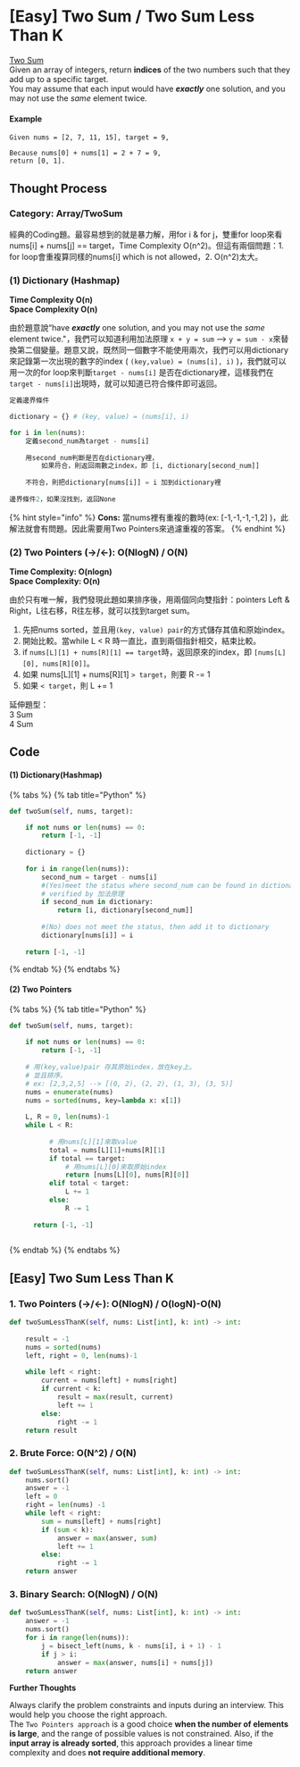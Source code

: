 # \[Easy\] Two Sum / Two Sum Less Than K

[Two Sum](https://leetcode.com/problems/two-sum/)  
Given an array of integers, return **indices** of the two numbers such that they add up to a specific target.  
You may assume that each input would have _**exactly**_ one solution, and you may not use the _same_ element twice.

#### Example

```text
Given nums = [2, 7, 11, 15], target = 9,

Because nums[0] + nums[1] = 2 + 7 = 9,
return [0, 1].
```

## Thought Process

### Category: Array/TwoSum

經典的Coding題。最容易想到的就是暴力解，用for i & for j，雙重for loop來看 nums\[i\] + nums\[j\] == target，Time Complexity O\(n^2\)。但這有兩個問題：1. for loop會重複算同樣的nums\[i\] which is not allowed，2. O\(n^2\)太大。  


### \(1\) Dictionary \(Hashmap\)

**Time Complexity O\(n\)  
Space Complexity O\(n\)**  
  
由於題意說“have _**exactly**_ one solution, and you may not use the _same_ element twice."，我們可以知道利用加法原理 `x + y = sum` --&gt; `y = sum - x`來替換第二個變量。題意又說，既然同一個數字不能使用兩次，我們可以用dictionary來記錄第一次出現的數字的index \( `(key,value) = (nums[i], i)` \)，我們就可以用一次的for loop來判斷`target - nums[i]` 是否在dictionary裡，這樣我們在`target - nums[i]`出現時，就可以知道已符合條件即可返回。

```python
定義邊界條件 

dictionary = {} # (key, value) = (nums[i], i)

for i in len(nums):
    定義second_num為target - nums[i]
    
    用second_num判斷是否在dictionary裡，
        如果符合，則返回兩數之index，即 [i, dictionary[second_num]]
    
    不符合，則把dictionary[nums[i]] = i 加到dictionary裡
    
邊界條件2，如果沒找到，返回None
```

{% hint style="info" %}
**Cons:** 當nums裡有重複的數時\(ex: \[-1,-1,-1,-1,2\] \)，此解法就會有問題。因此需要用Two Pointers來過濾重複的答案。
{% endhint %}

### \(2\) Two Pointers \(-&gt;/&lt;-\):       O\(NlogN\) / O\(N\)

**Time Complexity: O\(nlogn\)  
Space Complexity: O\(n\)**

由於只有唯一解，我們發現此題如果排序後，用兩個同向雙指針：pointers Left & Right，L往右移，R往左移，就可以找到target sum。  
1. 先把nums sorted，並且用`(key, value) pair`的方式儲存其值和原始index。  
2. 開始比較。當while L &lt; R 時一直比，直到兩個指針相交，結束比較。  
3. if `nums[L][1] + nums[R][1] == target`時，返回原來的index，即 `[nums[L][0], nums[R][0]]`。  
4. 如果 nums\[L\]\[1\] + nums\[R\]\[1\] `> target`，則要 R -= 1  
5. 如果 `< target`，則 L += 1

延伸題型：  
3 Sum  
4 Sum 

## Code

#### \(1\) Dictionary\(Hashmap\)

{% tabs %}
{% tab title="Python" %}
```python
def twoSum(self, nums, target):

    if not nums or len(nums) == 0:
        return [-1, -1]
    
    dictionary = {}
    
    for i in range(len(nums)):
        second_num = target - nums[i]
        #(Yes)meet the status where second_num can be found in dictionary
        # verified by 加法原理
        if second_num in dictionary:
            return [i, dictionary[second_num]]
            
        #(No) does not meet the status, then add it to dictionary
        dictionary[nums[i]] = i    
        
    return [-1, -1]
```
{% endtab %}
{% endtabs %}

#### \(2\) Two Pointers

{% tabs %}
{% tab title="Python" %}
```python
def twoSum(self, nums, target):
    
    if not nums or len(nums) == 0:
        return [-1, -1]
    
    # 用(key,value)pair 存其原始index，放在key上。
    # 並且排序。
    # ex: [2,3,2,5] --> [(0, 2), (2, 2), (1, 3), (3, 5)]
    nums = enumerate(nums)
    nums = sorted(nums, key=lambda x: x[1])
    
    L, R = 0, len(nums)-1
    while L < R:
          
          # 用nums[L][1]來取value
          total = nums[L][1]+nums[R][1]
          if total == target:
              # 用nums[L][0]來取原始index
              return [nums[L][0], nums[R][0]]
          elif total < target:
              L += 1
          else:
              R -= 1
      
      return [-1, -1]
                      
```
{% endtab %}
{% endtabs %}

## \[Easy\] Two Sum Less Than K  

### 1. Two Pointers \(-&gt;/&lt;-\):   O\(NlogN\) / O\(logN\)-O\(N\)

```python
def twoSumLessThanK(self, nums: List[int], k: int) -> int:
    
    result = -1
    nums = sorted(nums)
    left, right = 0, len(nums)-1
    
    while left < right:
        current = nums[left] + nums[right]
        if current < k:
            result = max(result, current)
            left += 1
        else:
            right -= 1
    return result
```

### 2. Brute Force:    O\(N^2\) / O\(N\)

```python
def twoSumLessThanK(self, nums: List[int], k: int) -> int:
    nums.sort()
    answer = -1
    left = 0
    right = len(nums) -1
    while left < right:
        sum = nums[left] + nums[right]
        if (sum < k):
            answer = max(answer, sum)
            left += 1
        else:
            right -= 1
    return answer
```

### 3. Binary Search:   O\(NlogN\) / O\(N\)

```python
def twoSumLessThanK(self, nums: List[int], k: int) -> int:
    answer = -1
    nums.sort()
    for i in range(len(nums)):
        j = bisect_left(nums, k - nums[i], i + 1) - 1
        if j > i:
            answer = max(answer, nums[i] + nums[j])
    return answer
```

**Further Thoughts**

Always clarify the problem constraints and inputs during an interview. This would help you choose the right approach.  
The `Two Pointers approach` is a good choice **when the number of elements is large**, and the range of possible values is not constrained. Also, if the **input array is already sorted**, this approach provides a linear time complexity and does **not require additional memory**.

